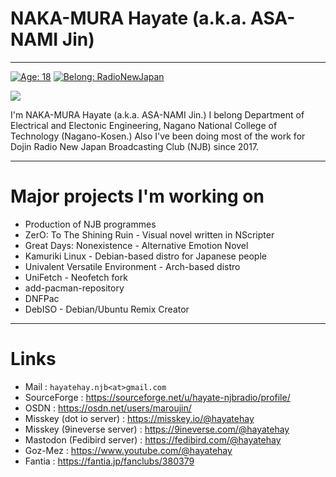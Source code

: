 # NAKA-MURA Hayate (a.k.a. ASA-NAMI Jin)
-----

[![Age: 18](https://img.shields.io/badge/Age-18-blue?style=for-the-badge)](https://en.wikipedia.org/wiki/February_1)
[![Belong: RadioNewJapan](https://img.shields.io/badge/Belongs-RadioNewJapan-green?style=for-the-badge)](https://github.com/njb-fm)

![](https://github-readme-stats-one-bice.vercel.app/api?username=hayatehay&include_all_commits=true&show_icons=true&title_color=227bc8&text_color=225050&icon_color=ff0000&role=OWNER,ORGANIZATION_MEMBER)

I'm NAKA-MURA Hayate (a.k.a. ASA-NAMI Jin.) I belong Department of Electrical and Electonic Engineering, Nagano National College of Technology (Nagano-Kosen.) Also I've been doing most of the work for Dojin Radio New Japan Broadcasting Club (NJB) since 2017.

-----
# Major projects I'm working on
* Production of NJB programmes
* ZerO: To The Shining Ruin - Visual novel written in NScripter
* Great Days: Nonexistence - Alternative Emotion Novel
* Kamuriki Linux - Debian-based distro for Japanese people
* Univalent Versatile Environment - Arch-based distro
* UniFetch - Neofetch fork
* add-pacman-repository
* DNFPac
* DebISO - Debian/Ubuntu Remix Creator

-----

# Links
* Mail : `hayatehay.njb<at>gmail.com`
* SourceForge : https://sourceforge.net/u/hayate-njbradio/profile/
* OSDN : https://osdn.net/users/maroujin/
* Misskey (dot io server) : https://misskey.io/@hayatehay
* Misskey (9ineverse server) : https://9ineverse.com/@hayatehay
* Mastodon (Fedibird server) : https://fedibird.com/@hayatehay
* Goz-Mez : https://www.youtube.com/@hayatehay
* Fantia : https://fantia.jp/fanclubs/380379
